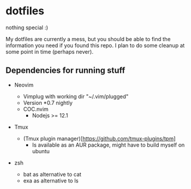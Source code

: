 # dotfiles
nothing special :)

My dotfiles are currently a mess, but you should be able to find the information you need if you found this repo.
I plan to do some cleanup at some point in time (perhaps never).

## Dependencies for running stuff

- Neovim
	- Vimplug with working dir "~/.vim/plugged"
	- Version *0.7 nightly
	- COC.nvim 
		- Nodejs >= 12.1
- Tmux
	- (Tmux plugin manager)[https://github.com/tmux-plugins/tpm]
		- Is available as an AUR package, might have to build myself on ubuntu

- zsh
	- bat as alternative to cat
	- exa as alternative to ls
